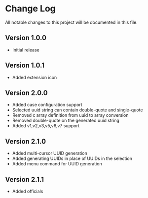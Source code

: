 # Change Log

All notable changes to this project will be documented in this file.

## Version 1.0.0

- Initial release

## Version 1.0.1

- Added extension icon
  
## Version 2.0.0

- Added case configuration support
- Selected uuid string can contain double-quote and single-quote
- Removed c array definition from uuid to array conversion
- Removed double-quote on the generated uuid string
- Added v1,v2,v3,v5,v6,v7 support

## Version 2.1.0

- Added multi-cursor UUID generation
- Added generating UUIDs in place of UUIDs in the selection
- Added menu command for UUID generation

## Version 2.1.1

- Added officials